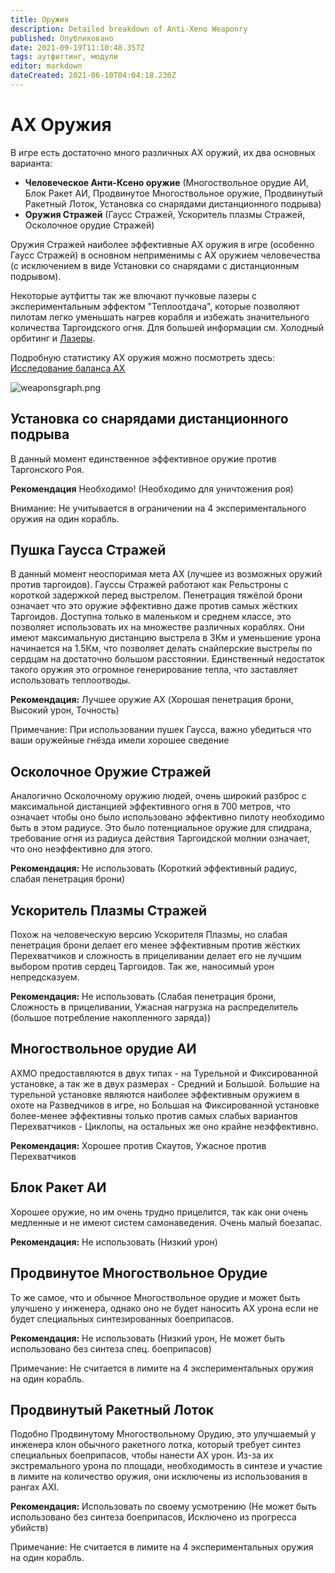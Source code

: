 ```yaml
---
title: Оружия
description: Detailed breakdown of Anti-Xeno Weaponry
published: Опубликовано
date: 2021-09-19T11:10:48.357Z
tags: аутфиттинг, модули
editor: markdown
dateCreated: 2021-06-10T04:04:18.230Z
---
```


# АХ Оружия
В игре есть достаточно много различных АХ оружий, их два основных варианта:

- **Человеческое Анти-Ксено оружие** (Многоствольное орудие АИ, Блок Ракет АИ, Продвинутое Многоствольное оружие, Продвинутый Ракетный Лоток, Установка со снарядами дистанционного подрыва)
- **Оружия Стражей** (Гаусс Стражей, Ускоритель плазмы Стражей, Осколочное орудие Стражей)

Оружия Стражей наиболее эффективные АХ оружия в игре (особенно Гаусс Стражей) в основном неприменимы с АХ оружием человечества (с исключением в виде Установки со снарядами с дистанционным подрывом).

Некоторые аутфитты так же влючают пучковые лазеры с экспериментальным эффектом "Теплоотдача", которые позволяют пилотам легко уменьшать нагрев корабля и избежать значительного количества Таргоидского огня. Для большей информации см. Холодный орбитинг и [Лазеры](/en/lasers).

Подробную статистику АХ оружия можно посмотреть здесь: [Исследование баланса АХ](https://docs.google.com/spreadsheets/d/1kNZwBn16nYcrqpaua08VQb_ea3PF9SYcO-1IWivPZsA/edit#gid=1860633931)

![weaponsgraph.png](/img/weaponsgraph.png)

## Установка со снарядами дистанционного подрыва

В данный момент единственное эффективное оружие против Таргонского Роя.

**Рекомендация** Необходимо! (Необходимо для уничтожения роя)

Внимание: Не учитывается в ограничении на 4 экспериментального оружия на один корабль.

## Пушка Гаусса Стражей

В данный момент неоспоримая мета АХ (лучшее из возможных оружий против таргоидов). Гауссы Стражей работают как Рельстроны с короткой задержкой перед выстрелом. Пенетрация тяжёлой брони означает что это оружие эффективно даже против самых жёстких Таргоидов. Доступна только в маленьком и среднем классе, это позволяет использовать их на множестве различных кораблях. Они имеют максимальную дистанцию выстрела в 3Км и уменьшение урона начинается на 1.5Км, что позволяет делать снайперские выстрелы по сердцам на достаточно большом расстоянии. Единственный недостаток такого оружия это огромное генерирование тепла, что заставляет использовать теплоотводы.

**Рекомендация:** Лучшее оружие AX (Хорошая пенетрация брони, Высокий урон, Точность)

Примечание: При использовании пушек Гаусса, важно убедиться что ваши оружейные гнёзда имели хорошее сведение

## Осколочное Оружие Стражей

Аналогично Осколочному оружию людей, очень широкий разброс с максимальной дистанцией эффективного огня в 700 метров, что означает чтобы оно было использовано эффективно пилоту необходимо быть в этом радиусе. Это было потенциальное оружие для спидрана, требование огня из радиуса действия Таргоидской молнии означает, что оно неэффективно для этого.

**Рекомендация:** Не использовать (Короткий эффективный радиус, слабая пенетрация брони)

## Ускоритель Плазмы Стражей

Похож на человеческую версию Ускорителя Плазмы, но слабая пенетрация брони делает его менее эффективным против жёстких Перехватчиков и сложность в прицеливании делает его не лучшим выбором против сердец Таргоидов. Так же, наносимый урон непредсказуем.

**Рекомендация:** Не использовать (Слабая пенетрация брони, Сложность в прицеливании, Ужасная нагрузка на распределитель (большое потребление накопленного заряда))

## Многоствольное орудие АИ

АХМО предоставляются в двух типах - на Турельной и Фиксированной установке, а так же в двух размерах - Средний и Большой. Большие на турельной установке являются наиболее эффективным оружием в охоте на Разведчиков в игре, но Большая на Фиксированной установке более-менее эффективны только против самых слабых вариантов Перехватчиков - Циклопы, на остальных же оно крайне неэффективно.

**Рекомендация:** Хорошее против Скаутов, Ужасное против Перехватчиков

## Блок Ракет АИ

Хорошее оружие, но им очень трудно прицелится, так как они очень медленные и не имеют систем самонаведения. Очень малый боезапас.

**Рекомендация:** Не использовать (Низкий урон)

## Продвинутое Многоствольное Орудие

То же самое, что и обычное Многоствольное орудие и может быть улучшено у инженера, однако оно не будет наносить АХ урона если не будет специальных синтезированных боеприпасов.

**Рекомендация:** Не использовать (Низкий урон, Не может быть использовано без синтеза спец. боеприпасов)

Примечание: Не считается в лимите на 4 экспериментальных оружия на один корабль.

## Продвинутый Ракетный Лоток

Подобно Продвинутому Многоствольному Орудию, это улучшаемый у инженера клон обычного ракетного лотка, который требует синтез специальных боеприпасов, чтобы нанести АХ урон. Из-за их экстремального урона по площади, необходимость в синтезе и участие в лимите на количество оружия, они исключены из использования в рангах AXI.

**Рекомендация:** Использовать по своему усмотрению (Не может быть использовано без синтеза боеприпасов, Исключено из прогресса убийств)

Примечание: Не считается в лимите на 4 экспериментальных оружия на один корабль.